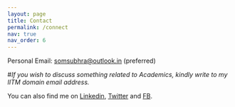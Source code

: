 ```yaml
---
layout: page
title: Contact
permalink: /connect
nav: true
nav_order: 6
---
```


<!-- pages/contact.md -->

Personal Email: somsubhra@outlook.in (preferred)

#*If you wish to discuss something related to Academics, kindly write to my IITM domain email address.*

You can also find me on [Linkedin](https://www.linkedin.com/in/somsubhrad/), [Twitter](https://twitter.com/somsubhraspeaks) and [FB](https://facebook.com/somsubhra2004).
